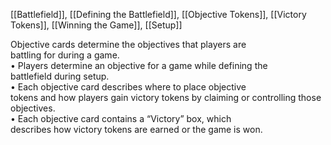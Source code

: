[[Battlefield]], [[Defining the Battlefield]], [[Objective Tokens]],
[[Victory Tokens]], [[Winning the Game]], [[Setup]]

Objective cards determine the objectives that players are  
battling for during a game.  
• Players determine an objective for a game while defining the  
battlefield during setup.  
• Each objective card describes where to place objective  
tokens and how players gain victory tokens by claiming or
controlling those objectives.  
• Each objective card contains a “Victory” box, which  
describes how victory tokens are earned or the game is won.